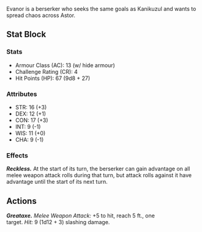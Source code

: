 Evanor is a berserker who seeks the same goals as Kanikuzul and wants to spread chaos across Astor.

## Stat Block
### Stats
- Armour Class (AC): 13 (w/ hide armour)
- Challenge Rating (CR): 4
- Hit Points (HP): 67 (9d8 + 27)

### Attributes
- STR: 16 (+3)
- DEX: 12 (+1)
- CON: 17 (+3)
- INT: 9 (-1)
- WIS: 11 (+0)
- CHA: 9 (-1)

### Effects
_**Reckless.**_ At the start of its turn, the berserker can gain advantage on all melee weapon attack rolls during that turn, but attack rolls against it have advantage until the start of its next turn.

## Actions
_**Greataxe.** Melee Weapon Attack:_ +5 to hit, reach 5 ft., one target. _Hit:_ 9 (1d12 + 3) slashing damage.